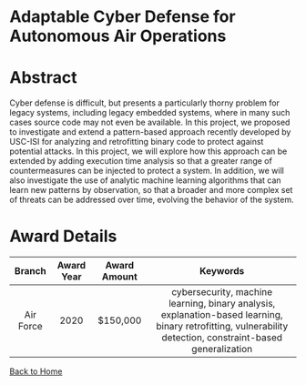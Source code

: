
Adaptable Cyber Defense for Autonomous Air Operations
=====================================================

# Abstract


Cyber defense is difficult, but presents a particularly thorny problem for legacy systems, including legacy embedded systems, where in many such cases source code may not even be available. In this project, we proposed to investigate and extend a pattern-based approach recently developed by USC-ISI for analyzing and retrofitting binary code to protect against potential attacks. In this project, we will explore how this approach can be extended by adding execution time analysis so that a greater range of countermeasures can be injected to protect a system. In addition, we will also investigate the use of analytic machine learning algorithms that can learn new patterns by observation, so that a broader and more complex set of threats can be addressed over time, evolving the behavior of the system.  

# Award Details

|Branch|Award Year|Award Amount|Keywords|
| :---: | :---: | :---: | :---: |
|Air Force|2020|$150,000|cybersecurity, machine learning, binary analysis, explanation-based learning, binary retrofitting, vulnerability detection, constraint-based generalization|
  
  


[Back to Home](https://github.com/chrischow/dod_sbir_awards#1588)